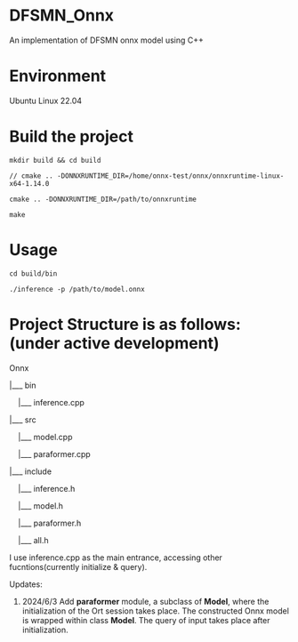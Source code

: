 # DFSMN_Onnx
An implementation of DFSMN onnx model using C++

# Environment
Ubuntu Linux 22.04

# Build the project
`mkdir build && cd build`

`// cmake .. -DONNXRUNTIME_DIR=/home/onnx-test/onnx/onnxruntime-linux-x64-1.14.0`

`cmake .. -DONNXRUNTIME_DIR=/path/to/onnxruntime`

`make`

# Usage
`cd build/bin`

`./inference -p /path/to/model.onnx`

# Project Structure is as follows:(under active development)
Onnx

|___ bin

&nbsp;&nbsp;&nbsp;&nbsp;|___ inference.cpp

|___ src


&nbsp;&nbsp;&nbsp;&nbsp;|___ model.cpp

&nbsp;&nbsp;&nbsp;&nbsp;|___ paraformer.cpp

|___ include

&nbsp;&nbsp;&nbsp;&nbsp;|___ inference.h

&nbsp;&nbsp;&nbsp;&nbsp;|___ model.h

&nbsp;&nbsp;&nbsp;&nbsp;|___ paraformer.h

&nbsp;&nbsp;&nbsp;&nbsp;|___ all.h

I use inference.cpp as the main entrance, accessing other fucntions(currently initialize & query).

Updates:
1. 2024/6/3  Add **paraformer** module, a subclass of **Model**, where the initialization of the Ort session takes place. The constructed Onnx model is wrapped within class **Model**. The query of input takes place after initialization.
